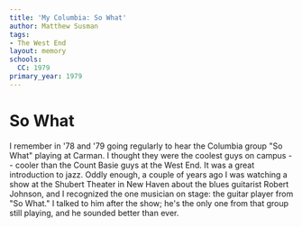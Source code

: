```yaml
---
title: 'My Columbia: So What'
author: Matthew Susman
tags:
- The West End
layout: memory
schools:
  CC: 1979
primary_year: 1979
---
```

# So What

I remember in '78 and '79 going regularly to hear the Columbia group "So What" playing at Carman.  I thought they were the coolest guys on campus -- cooler than the Count Basie guys at the West End.  It was a great introduction to jazz.  Oddly enough, a couple of years ago I was watching a show at the Shubert Theater in New Haven about the blues guitarist Robert Johnson, and I recognized the one musician on stage: the guitar player from "So What."  I talked to him after the show; he's the only one from that group still playing, and he sounded better than ever.
